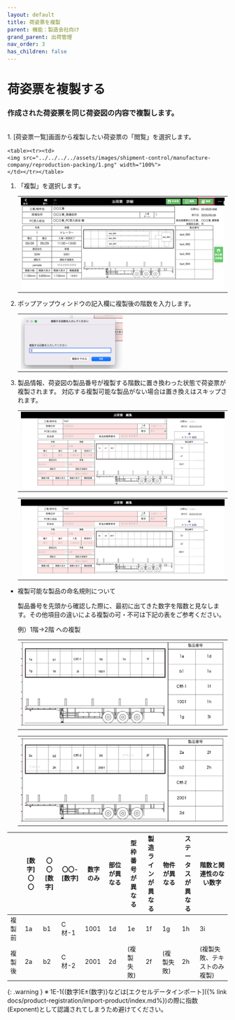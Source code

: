 ```yaml
---
layout: default
title: 荷姿票を複製
parent: 機能：製造会社向け
grand_parent: 出荷管理
nav_order: 3
has_children: false
---
```


# 荷姿票を複製する

### 作成された荷姿票を同じ荷姿図の内容で複製します。

<br>
1. [荷姿票一覧]画面から複製したい荷姿票の「閲覧」を選択します。

    <table><tr><td>
    <img src="../../../../assets/images/shipment-control/manufacture-company/reproduction-packing/1.png" width="100%">
    </td></tr></table>

1. 「複製」を選択します。

    <table><tr><td>
    <img src="../../../../assets/images/shipment-control/manufacture-company/reproduction-packing/2.png" width="100%">
    </td></tr></table>

1. ポップアップウィンドウの記入欄に複製後の階数を入力します。

    <table><tr><td>
    <img src="../../../../assets/images/shipment-control/manufacture-company/reproduction-packing/3.png" width="50%">
    </td></tr></table>

1. 製品情報、荷姿図の製品番号が複製する階数に置き換わった状態で荷姿票が複製されます。
    対応する複製可能な製品がない場合は置き換えはスキップされます。
    <table><tr><td>
    <img src="../../../../assets/images/shipment-control/manufacture-company/reproduction-packing/4.png" width="100%">
    </td></tr></table>

    <table><tr><td>
    <img src="../../../../assets/images/shipment-control/manufacture-company/reproduction-packing/5.png" width="100%">
    </td></tr></table>

- 複製可能な製品の命名規則について
    
    製品番号を先頭から確認した際に、最初に出てきた数字を階数と見なします。その他項目の違いによる複製の可・不可は下記の表をご参考ください。
    
    例）1階→2階 への複製

    <table><tr><td>
    <img src="../../../../assets/images/shipment-control/manufacture-company/reproduction-packing/6.png" width="100%">
    </td></tr></table>

    <table><tr><td>
    <img src="../../../../assets/images/shipment-control/manufacture-company/reproduction-packing/7.png" width="100%">
    </td></tr></table>

|        | [数字]〇〇 | 〇〇[数字] | 〇〇-[数字] | 数字のみ | 部位が異なる | 型枠番号<br>が異なる | 製造ライン<br>が異なる | 物件が異なる | ステータス<br>が異なる | 階数と関連性のない数字       | 
| ------ | ---------- | ---------- | ----------- | -------- | ---------------- | -------------------- | ---------------------- | ------------ | ---------------------- | -------------------------------- | 
| 複製前 | 1a         | b1         | C材-1       | 1001     | 1d               | 1e                   | 1f                     | 1g           | 1h                     | 3i                               | 
| 複製後 | 2a         | b2         | C材-2       | 2001     | 2d               | (複製失敗)           | 2f                     | (複製失敗)   | 2h                     | (複製失敗、テキストのみ複製) | 

{: .warning }
※ 1E-1{(数字)E±(数字)}などは[エクセルデータインポート]({% link docs/product-registration/import-product/index.md%})の際に指数(Exponent)として認識されてしまうため避けてください。